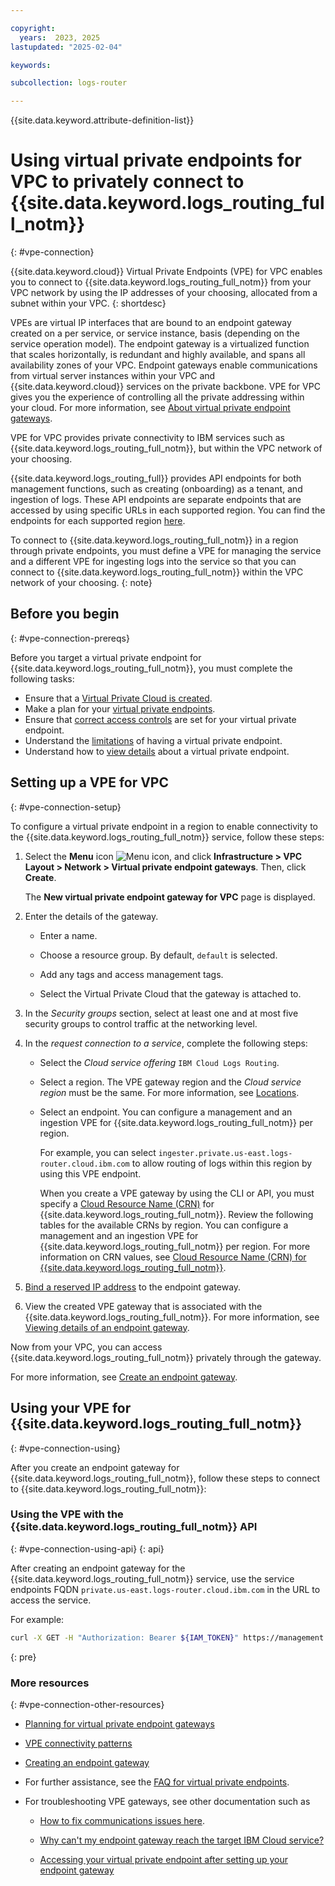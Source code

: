 ```yaml
---

copyright:
  years:  2023, 2025
lastupdated: "2025-02-04"

keywords:

subcollection: logs-router

---
```


{{site.data.keyword.attribute-definition-list}}


# Using virtual private endpoints for VPC to privately connect to {{site.data.keyword.logs_routing_full_notm}}
{: #vpe-connection}

{{site.data.keyword.cloud}} Virtual Private Endpoints (VPE) for VPC enables you to connect to {{site.data.keyword.logs_routing_full_notm}} from your VPC network by using the IP addresses of your choosing, allocated from a subnet within your VPC.
{: shortdesc}

VPEs are virtual IP interfaces that are bound to an endpoint gateway created on a per service, or service instance, basis (depending on the service operation model). The endpoint gateway is a virtualized function that scales horizontally, is redundant and highly available, and spans all availability zones of your VPC. Endpoint gateways enable communications from virtual server instances within your VPC and {{site.data.keyword.cloud}} services on the private backbone. VPE for VPC gives you the experience of controlling all the private addressing within your cloud. For more information, see [About virtual private endpoint gateways](/docs/vpc?topic=vpc-about-vpe).

VPE for VPC provides private connectivity to IBM services such as {{site.data.keyword.logs_routing_full_notm}}, but within the VPC network of your choosing.

{{site.data.keyword.logs_routing_full}} provides API endpoints for both management functions, such as creating (onboarding) as a tenant, and ingestion of logs. These API endpoints are separate endpoints that are accessed by using specific URLs in each supported region. You can find the endpoints for each supported region [here](/docs/logs-router?topic=logs-router-endpoints).

To connect to {{site.data.keyword.logs_routing_full_notm}} in a region through private endpoints, you must define a VPE for managing the service and a different VPE for ingesting logs into the service so that you can connect to {{site.data.keyword.logs_routing_full_notm}} within the VPC network of your choosing.
{: note}


## Before you begin
{: #vpe-connection-prereqs}

Before you target a virtual private endpoint for {{site.data.keyword.logs_routing_full_notm}}, you must complete the following tasks:

* Ensure that a [Virtual Private Cloud is created](/docs/vpc?topic=vpc-getting-started).
* Make a plan for your [virtual private endpoints](/docs/vpc?topic=vpc-planning-considerations).
* Ensure that [correct access controls](/docs/vpc?topic=vpc-configure-acls-sgs-endpoint-gateways) are set for your virtual private endpoint.
* Understand the [limitations](/docs/vpc?topic=vpc-limitations-vpe) of having a virtual private endpoint.
* Understand how to [view details](/docs/vpc?topic=vpc-vpe-viewing-details-of-an-endpoint-gateway) about a virtual private endpoint.



## Setting up a VPE for VPC
{: #vpe-connection-setup}

To configure a virtual private endpoint in a region to enable connectivity to the {{site.data.keyword.logs_routing_full_notm}} service, follow these steps:

1. Select the **Menu** icon ![Menu icon](../icons/icon_hamburger.svg "Menu"), and click **Infrastructure > VPC Layout > Network > Virtual private endpoint gateways**. Then, click **Create**.

    The **New virtual private endpoint gateway for VPC** page is displayed.

2. Enter the details of the gateway.

    - Enter a name.

    - Choose a resource group. By default, `default` is selected.

    - Add any tags and access management tags.

    - Select the Virtual Private Cloud that the gateway is attached to.

3. In the *Security groups* section, select at least one and at most five security groups to control traffic at the networking level.

4. In the *request connection to a service*, complete the following steps:

    - Select the *Cloud service offering* `IBM Cloud Logs Routing`.

    - Select a region. The VPE gateway region and the *Cloud service region* must be the same. For more information, see [Locations](/docs/logs-router?topic=logs-router-locations).

    - Select an endpoint. You can configure a management and an ingestion VPE for {{site.data.keyword.logs_routing_full_notm}} per region.

        For example, you can select `ingester.private.us-east.logs-router.cloud.ibm.com` to allow routing of logs within this region by using this VPE endpoint.

        When you create a VPE gateway by using the CLI or API, you must specify a [Cloud Resource Name (CRN)](/docs/account?topic=account-crn) for {{site.data.keyword.logs_routing_full_notm}}. Review the following tables for the available CRNs by region. You can configure a management and an ingestion VPE for {{site.data.keyword.logs_routing_full_notm}} per region. For more information on CRN values, see [Cloud Resource Name (CRN) for {{site.data.keyword.logs_routing_full_notm}}](/docs/logs-router?topic=logs-router-vpe-connection-crn).

5. [Bind a reserved IP address](/docs/vpc?topic=vpc-bind-unbind-reserved-ip) to the endpoint gateway.

6. View the created VPE gateway that is associated with the {{site.data.keyword.logs_routing_full_notm}}. For more information, see [Viewing details of an endpoint gateway](/docs/vpc?topic=vpc-vpe-viewing-details-of-an-endpoint-gateway).

Now from your VPC, you can access {{site.data.keyword.logs_routing_full_notm}} privately through the gateway.

For more information, see [Create an endpoint gateway](/docs/vpc?topic=vpc-ordering-endpoint-gateway).


## Using your VPE for {{site.data.keyword.logs_routing_full_notm}}
{: #vpe-connection-using}

After you create an endpoint gateway for {{site.data.keyword.logs_routing_full_notm}}, follow these steps to connect to {{site.data.keyword.logs_routing_full_notm}}:

### Using the VPE with the {{site.data.keyword.logs_routing_full_notm}} API
{: #vpe-connection-using-api}
{: api}

After creating an endpoint gateway for the {{site.data.keyword.logs_routing_full_notm}} service, use the service endpoints FQDN `private.us-east.logs-router.cloud.ibm.com` in the URL to access the service.

For example:

```sh
curl -X GET -H "Authorization: Bearer ${IAM_TOKEN}" https://management.private.us-east.logs-router.cloud.ibm.com:443/v1/tenants
```
{: pre}


### More resources
{: #vpe-connection-other-resources}

- [Planning for virtual private endpoint gateways](/docs/vpc?topic=vpc-planning-considerations)
- [VPE connectivity patterns](/docs/vpc?topic=vpc-about-vpe#vpe-connectivity-patterns)
- [Creating an endpoint gateway](/docs/vpc?topic=vpc-ordering-endpoint-gateway)
- For further assistance, see the [FAQ for virtual private endpoints](/docs/vpc?topic=vpc-faqs-vpe).
- For troubleshooting VPE gateways, see other documentation  such as

    - [How to fix communications issues here](/docs/vpc?topic=vpc-troubleshoot-cannot-communicate).

    - [Why can't my endpoint gateway reach the target IBM Cloud service?](/docs/vpc?topic=vpc-troubleshoot-cannot-reach-target)

    - [Accessing your virtual private endpoint after setting up your endpoint gateway](/docs/vpc?topic=vpc-accessing-vpe-after-setup)
